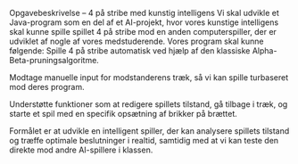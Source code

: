 Opgavebeskrivelse – 4 på stribe med kunstig intelligens
Vi skal udvikle et Java-program som en del af et AI-projekt, hvor vores kunstige intelligens skal kunne spille spillet 4 på stribe mod en anden computerspiller, der er udviklet af nogle af vores medstuderende.
Vores program skal kunne følgende:
Spille 4 på stribe automatisk ved hjælp af den klassiske Alpha-Beta-pruningsalgoritme.


Modtage manuelle input for modstanderens træk, så vi kan spille turbaseret mod deres program.


Understøtte funktioner som at redigere spillets tilstand, gå tilbage i træk, og starte et spil med en specifik opsætning af brikker på brættet.


Formålet er at udvikle en intelligent spiller, der kan analysere spillets tilstand og træffe optimale beslutninger i realtid, samtidig med at vi kan teste den direkte mod andre AI-spillere i klassen.
